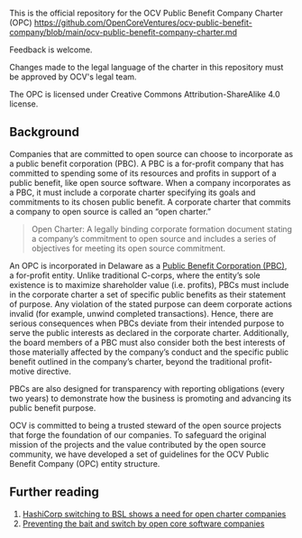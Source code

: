 This is the official repository for the OCV Public Benefit Company Charter (OPC) https://github.com/OpenCoreVentures/ocv-public-benefit-company/blob/main/ocv-public-benefit-company-charter.md

Feedback is welcome.

Changes made to the legal language of the charter in this repository must be approved by OCV's legal team.

The OPC is licensed under Creative Commons Attribution-ShareAlike 4.0 license.

## Background

Companies that are committed to open source can choose to incorporate as a public benefit corporation (PBC). A PBC is a for-profit company that has committed to spending some of its resources and profits in support of a public benefit, like open source software. When a company incorporates as a PBC, it must include a corporate charter specifying its goals and commitments to its chosen public benefit. A corporate charter that commits a company to open source is called an “open charter.”

> Open Charter: A legally binding corporate formation document stating a company’s commitment to open source and includes a series of objectives for meeting its open source commitment.

An OPC is incorporated in Delaware as a [Public Benefit Corporation (PBC)]([https://www.cooleygo.com/glossary/public-benefit-corporation/](https://www.cooleygo.com/glossary/public-benefit-corporation/)), a for-profit entity. Unlike traditional C-corps, where the entity’s sole existence is to maximize shareholder value (i.e. profits), PBCs must include in the corporate charter a set of specific public benefits as their statement of purpose. Any violation of the stated purpose can deem corporate actions invalid (for example, unwind completed transactions). Hence, there are serious consequences when PBCs deviate from their intended purpose to serve the public interests as declared in the corporate charter. Additionally, the board members of a PBC must also consider both the best interests of those materially affected by the company’s conduct and the specific public benefit outlined in the company’s charter, beyond the traditional profit-motive directive.

PBCs are also designed for transparency with reporting obligations (every two years) to demonstrate how the business is promoting and advancing its public benefit purpose.

OCV is committed to being a trusted steward of the open source projects that forge the foundation of our companies. To safeguard the original mission of the projects and the value contributed by the open source community, we have developed a set of guidelines for the OCV Public Benefit Company (OPC) entity structure.

## Further reading

1. [
HashiCorp switching to BSL shows a need for open charter companies](https://opencoreventures.com/blog/2023-08-23-hashicorp-switching-bsl-shows-need-for-open-charter-companies/)
1. [Preventing the bait and switch by open core software companies](https://opencoreventures.com/blog/2022-10-preventing-the-bait-and-switch-open-core/)
